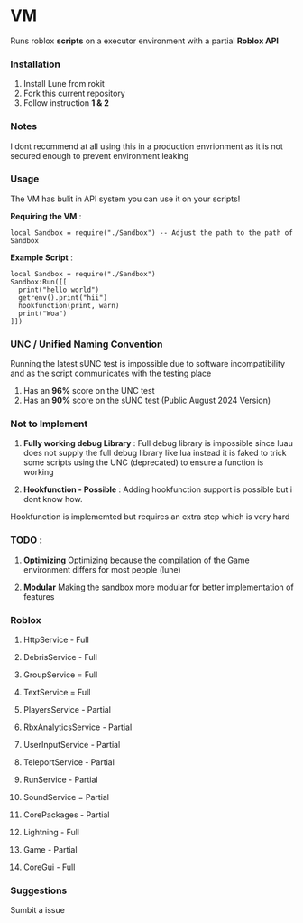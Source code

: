 
# VM
Runs roblox **scripts** on a executor environment with a partial **Roblox API**

### Installation
1. Install Lune from rokit
2. Fork this current repository
3. Follow instruction **1 & 2**

### Notes
I dont recommend at all using this in a production envrionment as it is not secured enough to prevent environment leaking

### Usage
The VM has bulit in API system you can use it on your scripts!

**Requiring the VM** :
```luau
local Sandbox = require("./Sandbox") -- Adjust the path to the path of Sandbox
```

**Example Script** :
```luau
local Sandbox = require("./Sandbox")
Sandbox:Run([[
  print("hello world")
  getrenv().print("hii")
  hookfunction(print, warn)
  print("Woa")
]])
```

### UNC / Unified Naming Convention
Running the latest sUNC test is impossible due to software incompatibility and as the script communicates with the testing place

1. Has an **96%** score on the UNC test
2. Has an **90%** score on the sUNC test (Public August 2024 Version)

### Not to Implement
1. **Fully working debug Library** :
Full debug library is impossible since luau does not supply the full debug library like lua instead it is faked to trick some scripts using the UNC (deprecated) to ensure a function is working

2. **Hookfunction - Possible** : 
Adding hookfunction support is possible but i dont know how.

Hookfunction is implememted but requires an extra step which is very hard

### TODO :

1. **Optimizing**
Optimizing because the compilation of the Game environment differs for most people (lune)

2. **Modular**
Making the sandbox more modular for better implementation of features

### Roblox 

1. HttpService - Full
2. DebrisService - Full
3. GroupService = Full
4. TextService = Full
5. PlayersService - Partial
6. RbxAnalyticsService - Partial
7. UserInputService - Partial
8. TeleportService - Partial
9. RunService - Partial
10. SoundService = Partial

1. CorePackages - Partial
2. Lightning - Full
3. Game - Partial
4. CoreGui - Full

### Suggestions
Sumbit a issue